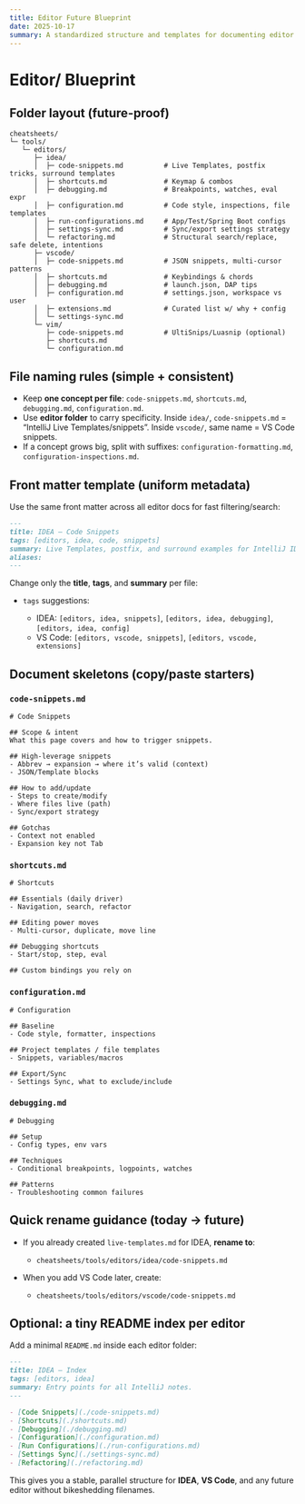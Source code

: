 ```yaml
---
title: Editor Future Blueprint
date: 2025-10-17
summary: A standardized structure and templates for documenting editor cheatsheets (IDEA, VS Code, Vim, etc.).
---
```




# Editor/ Blueprint

## Folder layout (future-proof)

```
cheatsheets/
└─ tools/
   └─ editors/
      ├─ idea/
      │  ├─ code-snippets.md          # Live Templates, postfix tricks, surround templates
      │  ├─ shortcuts.md              # Keymap & combos
      │  ├─ debugging.md              # Breakpoints, watches, eval expr
      │  ├─ configuration.md          # Code style, inspections, file templates
      │  ├─ run-configurations.md     # App/Test/Spring Boot configs
      │  ├─ settings-sync.md          # Sync/export settings strategy
      │  └─ refactoring.md            # Structural search/replace, safe delete, intentions
      ├─ vscode/
      │  ├─ code-snippets.md          # JSON snippets, multi-cursor patterns
      │  ├─ shortcuts.md              # Keybindings & chords
      │  ├─ debugging.md              # launch.json, DAP tips
      │  ├─ configuration.md          # settings.json, workspace vs user
      │  ├─ extensions.md             # Curated list w/ why + config
      │  └─ settings-sync.md
      └─ vim/
         ├─ code-snippets.md          # UltiSnips/Luasnip (optional)
         ├─ shortcuts.md
         └─ configuration.md
```

## File naming rules (simple + consistent)

* Keep **one concept per file**: `code-snippets.md`, `shortcuts.md`, `debugging.md`, `configuration.md`.
* Use **editor folder** to carry specificity. Inside `idea/`, `code-snippets.md` = “IntelliJ Live Templates/snippets”. Inside `vscode/`, same name = VS Code snippets.
* If a concept grows big, split with suffixes:
  `configuration-formatting.md`, `configuration-inspections.md`.

## Front matter template (uniform metadata)

Use the same front matter across all editor docs for fast filtering/search:

```md
---
title: IDEA — Code Snippets
tags: [editors, idea, code, snippets]
summary: Live Templates, postfix, and surround examples for IntelliJ IDEA.
aliases:
---
```

Change only the **title**, **tags**, and **summary** per file:

* `tags` suggestions:

  * IDEA: `[editors, idea, snippets]`, `[editors, idea, debugging]`, `[editors, idea, config]`
  * VS Code: `[editors, vscode, snippets]`, `[editors, vscode, extensions]`

## Document skeletons (copy/paste starters)

### `code-snippets.md`

```
# Code Snippets

## Scope & intent
What this page covers and how to trigger snippets.

## High-leverage snippets
- Abbrev → expansion → where it’s valid (context)
- JSON/Template blocks

## How to add/update
- Steps to create/modify
- Where files live (path)
- Sync/export strategy

## Gotchas
- Context not enabled
- Expansion key not Tab
```

### `shortcuts.md`

```
# Shortcuts

## Essentials (daily driver)
- Navigation, search, refactor

## Editing power moves
- Multi-cursor, duplicate, move line

## Debugging shortcuts
- Start/stop, step, eval

## Custom bindings you rely on
```

### `configuration.md`

```
# Configuration

## Baseline
- Code style, formatter, inspections

## Project templates / file templates
- Snippets, variables/macros

## Export/Sync
- Settings Sync, what to exclude/include
```

### `debugging.md`

```
# Debugging

## Setup
- Config types, env vars

## Techniques
- Conditional breakpoints, logpoints, watches

## Patterns
- Troubleshooting common failures
```

## Quick rename guidance (today → future)

* If you already created `live-templates.md` for IDEA, **rename to**:

  * `cheatsheets/tools/editors/idea/code-snippets.md`
* When you add VS Code later, create:

  * `cheatsheets/tools/editors/vscode/code-snippets.md`

## Optional: a tiny README index per editor

Add a minimal `README.md` inside each editor folder:

```md
---
title: IDEA — Index
tags: [editors, idea]
summary: Entry points for all IntelliJ notes.
---

- [Code Snippets](./code-snippets.md)
- [Shortcuts](./shortcuts.md)
- [Debugging](./debugging.md)
- [Configuration](./configuration.md)
- [Run Configurations](./run-configurations.md)
- [Settings Sync](./settings-sync.md)
- [Refactoring](./refactoring.md)
```

This gives you a stable, parallel structure for **IDEA**, **VS Code**, and any future editor without bikeshedding filenames. 
